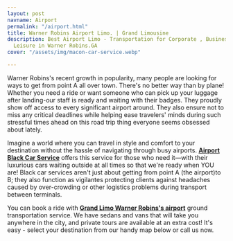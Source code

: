 ```yaml
---
layout: post
navname: Airport
permalink: "/airport.html"
title: Warner Robins Airport Limo. | Grand Limousine
description: Best Airport Limo - Transportation for Corporate , Business or Personal
  Leisure in Warner Robins.GA
cover: "/assets/img/macon-car-service.webp"

---
```

Warner Robins's recent growth in popularity, many people are looking for ways to get from point A all over town. There's no better way than by plane! Whether you need a ride or want someone who can pick up your luggage after landing-our staff is ready and waiting with their badges. They proudly show off access to every significant airport around. They also ensure not to miss any critical deadlines while helping ease travelers' minds during such stressful times ahead on this road trip thing everyone seems obsessed about lately.

Imagine a world where you can travel in style and comfort to your destination without the hassle of navigating through busy airports. [**Airport Black Car Service**](/airport.html "airport black car service") offers this service for those who need it—with their luxurious cars waiting outside at all times so that we're ready when YOU are! Black car services aren't just about getting from point A (the airport)to B; they also function as vigilantes protecting clients against headaches caused by over-crowding or other logistics problems during transport between terminals.

You can book a ride with [**Grand Limo Warner Robins's airport**](/airport.html "Grandlimo warner robins airport") ground transportation service. We have sedans and vans that will take you anywhere in the city, and private tours are available at an extra cost! It's easy - select your destination from our handy map below or call us now.